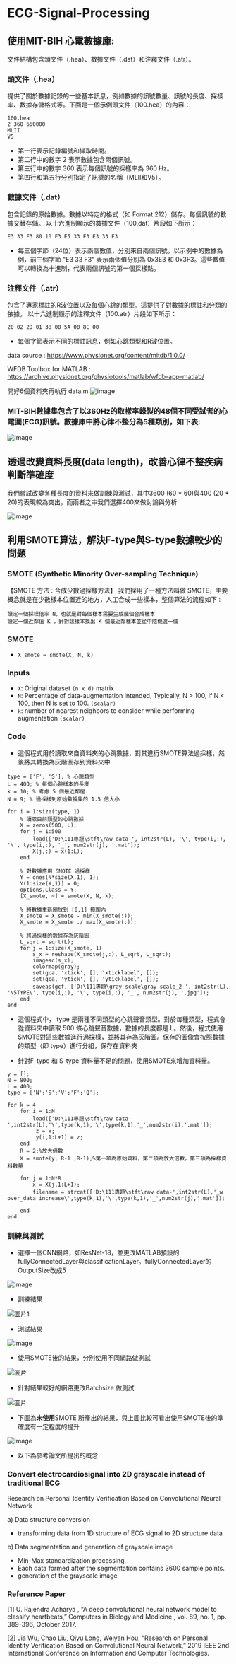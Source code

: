 # ECG-Signal-Processing
## 使用MIT-BIH 心電數據庫:
文件結構包含頭文件（.hea）、數據文件（.dat）和注釋文件（.atr）。
### 頭文件（.hea）
提供了關於數據記錄的一些基本訊息，例如數據的訊號數量、訊號的長度、採樣率、數據存儲格式等。下面是一個示例頭文件（100.hea）的內容：
```
100.hea
2 360 650000
MLII
V5
```
* 第一行表示記錄編號和擷取時間。
* 第二行中的數字 2 表示數據包含兩個訊號。
* 第三行中的數字 360 表示每個訊號的採樣率為 360 Hz。
* 第四行和第五行分別指定了訊號的名稱（MLII和V5）。
  
### 數據文件（.dat）
包含記錄的原始數據。數據以特定的格式（如 Format 212）儲存。每個訊號的數據交替存儲。
以十六進制顯示的數據文件（100.dat）片段如下所示：
```
E3 33 F3 80 10 F3 E5 33 F3 E3 33 F3
```
* 每三個字節（24位）表示兩個數值，分別來自兩個訊號。以示例中的數據為例，前三個字節 "E3 33 F3" 表示兩個值分別為 0x3E3 和 0x3F3。這些數值可以轉換為十進制，代表兩個訊號的第一個採樣點。

### 注釋文件（.atr）
包含了專家標註的R波位置以及每個心跳的類型。這提供了對數據的標註和分類的依據。
以十六進制顯示的注釋文件（100.atr）片段如下所示：
```
20 02 2D 01 38 00 5A 00 8C 00
```
* 每個字節表示不同的標註訊息，例如心跳類型和R波位置。

data source : https://www.physionet.org/content/mitdb/1.0.0/

WFDB Toolbox for MATLAB : https://archive.physionet.org/physiotools/matlab/wfdb-app-matlab/

開好6個資料夾再執行 data.m
![image](https://github.com/Anderson991288/ECG-Signal-Processing/assets/68816726/d7e76d0a-1984-43a0-b980-609aaf0bddf0)


### MIT-BIH數據集包含了以360Hz的取樣率錄製的48個不同受試者的心電圖(ECG)訊號。數據庫中將心律不整分為5種類別，如下表:

![image](https://github.com/Anderson991288/ECG-Signal-Processing/assets/68816726/3a044d66-7f51-4819-ab5f-bbd25f094c30)


## 透過改變資料長度(data length)，改善心律不整疾病判斷準確度

我們嘗試改變各種長度的資料來做訓練與測試，其中3600 (60 * 60)與400 (20 * 20)的表現較為突出，而兩者之中我們選擇400來做討論與分析

![image](https://github.com/Anderson991288/ECG-Signal-Processing/assets/68816726/eff0e7bf-8ee5-4abd-880a-ec5f9e46e346)




##  利用SMOTE算法，解決F-type與S-type數據較少的問題
### SMOTE (Synthetic Minority Over-sampling Technique) 

【SMOTE 方法 : 合成少數過採樣方法】
我們採用了一種方法叫做 SMOTE，主要概念就是在少數樣本位置近的地方，人工合成一些樣本，整個算法的流程如下 :

    設定一個採樣倍率 N，也就是對每個樣本需要生成幾個合成樣本
    設定一個近鄰值 K ，針對該樣本找出 K 個最近鄰樣本並從中隨機選一個
   


###  SMOTE
- `X_smote = smote(X, N, k)` 
### Inputs
- `X`: Original dataset `(n x d)` matrix
- `N`: Percentage of data-augmentation intended, Typically, N > 100, if N < 100, then N is set to 100. `(scalar)`
- `k`: number of nearest neighbors to consider while performing augmentation `(scalar)`
 
### Code

* 這個程式用於讀取來自資料夾的心跳數據，對其進行SMOTE算法過採樣，然後將其轉換為灰階圖存到資料夾中

```
type = ['F'; 'S']; % 心跳類型
L = 400; % 每個心跳樣本的長度
k = 10; % 考慮 5 個最近鄰居
N = 9; % 過採樣到原始數據集的 1.5 倍大小

for i = 1:size(type, 1)
    % 讀取目前類型的心跳數據
    X = zeros(500, L);
    for j = 1:500
        load(['D:\111專題\stft\raw data-', int2str(L), '\', type(i,:), '\', type(i,:), '_', num2str(j), '.mat']);
        X(j,:) = x(1:L);
    end
    
    % 對數據應用 SMOTE 過採樣
    Y = ones(N*size(X,1), 1);
    Y(1:size(X,1)) = 0;
    options.Class = Y;
    [X_smote, ~] = smote(X, N, k);

    % 將數據重新縮放到 [0,1] 範圍內
    X_smote = X_smote - min(X_smote(:));
    X_smote = X_smote ./ max(X_smote(:));
    
    % 將過採樣的數據存為灰階圖
    L_sqrt = sqrt(L);
    for j = 1:size(X_smote, 1)
        s_x = reshape(X_smote(j,:), L_sqrt, L_sqrt);
        imagesc(s_x);
        colormap(gray);
        set(gca, 'xtick', [], 'xticklabel', []);
        set(gca, 'ytick', [], 'yticklabel', []);
        saveas(gcf, ['D:\111專題\gray scale\gray scale_2-', int2str(L), '\5TYPE\', type(i,:), '\', type(i,:), '_', num2str(j), '.jpg']);
    end
end
```
* 這個程式中， type 是兩種不同類型的心跳聲音類型。對於每種類型，程式會從資料夾中讀取 500 條心跳聲音數據，數據的長度都是 L。然後，程式使用SMOTE對這些數據進行過採樣，並將其存為灰階圖。保存的圖像會按照數據的類型（即 type）進行分組，保存在資料夾


* 針對F-type 和 S-type 資料量不足的問題，使用SMOTE來增加資料量。

```
y = [];
N = 800;
L = 400;
type = ['N';'S';'V';'F';'Q'];

for k = 4
    for i = 1:N
        load(['D:\111專題\stft\raw data-',int2str(L),'\',type(k,1),'\',type(k,1),'_',num2str(i),'.mat']);
         z = x;
         y(i,1:L+1) = z;
    end
    R = 2;%放大倍數
    X = smote(y, R-1 ,R-1);%第一項為原始資料，第二項為放大倍數，第三項為採樣資料數量

    for j = 1:N*R
        x = X(j,1:L+1);
        filename = strcat(['D:\111專題\stft\raw data-',int2str(L),'_w over_data increase\',type(k,1),'\',type(k,1),'_',num2str(j),'.mat']);    
    
    end
end
```

### 訓練與測試

* 選擇一個CNN網路，如ResNet-18，並更改MATLAB預設的fullyConnectedLayer與classificationLayer。fullyConnectedLayer的OutputSize改成5

![image](https://github.com/Anderson991288/ECG-Signal-Processing/assets/68816726/35b78a40-71af-420b-bed2-24477939f404)


* 訓練結果
  
![圖片1](https://github.com/Anderson991288/ECG-Signal-Processing/assets/68816726/ac2799b1-a571-4cbf-b8d3-e54d51feb451)

* 測試結果
  
![image](https://github.com/Anderson991288/ECG-Signal-Processing/assets/68816726/665ef8e6-a4a8-4ec6-95f4-9f715aaa1482)
  

* 使用SMOTE後的結果，分別使用不同網路做測試

![圖片](https://user-images.githubusercontent.com/68816726/236611552-920e5e36-a6b8-4be8-aaae-d690a9400ad5.png)

* 針對結果較好的網路更改Batchsize 做測試

![圖片](https://user-images.githubusercontent.com/68816726/236611474-a79fb992-070c-40ed-90df-29d61e990dae.png)

* 下圖為**未使用**SMOTE 所產出的結果，與上圖比較可看出使用SMOTE後的準確度有一定程度的提升

![image](https://github.com/Anderson991288/ECG-Signal-Processing/assets/68816726/f82fa927-59d1-446e-9d39-c3a6e550b16e)



* 以下為參考論文所提出的概念
  
### Convert electrocardiosignal into 2D grayscale instead of traditional ECG

 Research on Personal Identity Verification Based on Convolutional Neural Network

a) Data structure conversion
 * transforming data from 1D structure of ECG signal to 2D structure data

b) Data segmentation and generation of grayscale image

  *  Min-Max standardization processing.
 *  Each data formed after the segmentation contains 3600 sample points.
 * generation of the grayscale image

### Reference Paper 
[1] U. Rajendra Acharya , “A deep convolutional neural network model to classify heartbeats,” Computers in Biology and Medicine , vol. 89, no. 1, pp. 389-396, October 2017.

[2] Jia Wu, Chao Liu, Qiyu Long, Weiyan Hou, “Research on Personal Identity Verification Based on Convolutional Neural Network,” 2019 IEEE 2nd International Conference on Information and Computer Technologies.






